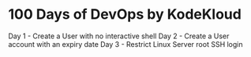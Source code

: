 # 100 Days of DevOps by KodeKloud

Day 1 - Create a User with no interactive shell
Day 2 - Create a User account with an expiry date
Day 3 - Restrict Linux Server root SSH login
